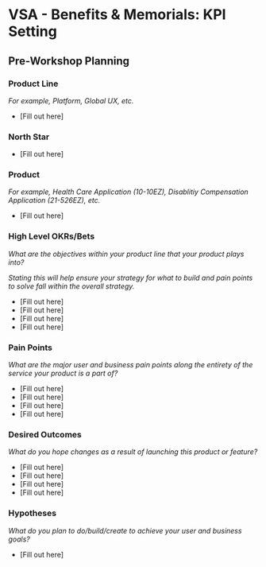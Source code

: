 # VSA - Benefits & Memorials: KPI Setting 
## Pre-Workshop Planning

### Product Line
_For example, Platform, Global UX, etc._

- [Fill out here]

### North Star

- [Fill out here]


### Product
_For example, Health Care Application (10-10EZ), Disablitiy Compensation Application (21-526EZ), etc._

- [Fill out here]

### High Level OKRs/Bets
_What are the objectives within your product line that your product plays into?_

_Stating this will help ensure your strategy for what to build and pain points to solve fall within the overall strategy._

- [Fill out here]
- [Fill out here]
- [Fill out here]
- [Fill out here]

### Pain Points
_What are the major user and business pain points along the entirety of the service your product is a part of?_

- [Fill out here]
- [Fill out here]
- [Fill out here]
- [Fill out here]

### Desired Outcomes
_What do you hope changes as a result of launching this product or feature?_

- [Fill out here]
- [Fill out here]
- [Fill out here]
- [Fill out here]

### Hypotheses
_What do you plan to do/build/create to achieve your user and business goals?_

- [Fill out here]
